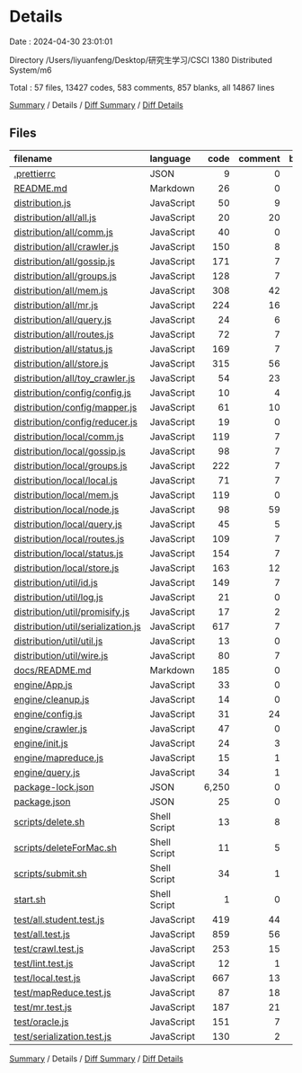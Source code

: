 # Details

Date : 2024-04-30 23:01:01

Directory /Users/liyuanfeng/Desktop/研究生学习/CSCI 1380 Distributed System/m6

Total : 57 files,  13427 codes, 583 comments, 857 blanks, all 14867 lines

[Summary](results.md) / Details / [Diff Summary](diff.md) / [Diff Details](diff-details.md)

## Files
| filename | language | code | comment | blank | total |
| :--- | :--- | ---: | ---: | ---: | ---: |
| [.prettierrc](/.prettierrc) | JSON | 9 | 0 | 1 | 10 |
| [README.md](/README.md) | Markdown | 26 | 0 | 13 | 39 |
| [distribution.js](/distribution.js) | JavaScript | 50 | 9 | 11 | 70 |
| [distribution/all/all.js](/distribution/all/all.js) | JavaScript | 20 | 20 | 11 | 51 |
| [distribution/all/comm.js](/distribution/all/comm.js) | JavaScript | 40 | 0 | 2 | 42 |
| [distribution/all/crawler.js](/distribution/all/crawler.js) | JavaScript | 150 | 8 | 11 | 169 |
| [distribution/all/gossip.js](/distribution/all/gossip.js) | JavaScript | 171 | 7 | 2 | 180 |
| [distribution/all/groups.js](/distribution/all/groups.js) | JavaScript | 128 | 7 | 2 | 137 |
| [distribution/all/mem.js](/distribution/all/mem.js) | JavaScript | 308 | 42 | 45 | 395 |
| [distribution/all/mr.js](/distribution/all/mr.js) | JavaScript | 224 | 16 | 14 | 254 |
| [distribution/all/query.js](/distribution/all/query.js) | JavaScript | 24 | 6 | 3 | 33 |
| [distribution/all/routes.js](/distribution/all/routes.js) | JavaScript | 72 | 7 | 2 | 81 |
| [distribution/all/status.js](/distribution/all/status.js) | JavaScript | 169 | 7 | 2 | 178 |
| [distribution/all/store.js](/distribution/all/store.js) | JavaScript | 315 | 56 | 48 | 419 |
| [distribution/all/toy_crawler.js](/distribution/all/toy_crawler.js) | JavaScript | 54 | 23 | 5 | 82 |
| [distribution/config/config.js](/distribution/config/config.js) | JavaScript | 10 | 4 | 3 | 17 |
| [distribution/config/mapper.js](/distribution/config/mapper.js) | JavaScript | 61 | 10 | 8 | 79 |
| [distribution/config/reducer.js](/distribution/config/reducer.js) | JavaScript | 19 | 0 | 4 | 23 |
| [distribution/local/comm.js](/distribution/local/comm.js) | JavaScript | 119 | 7 | 2 | 128 |
| [distribution/local/gossip.js](/distribution/local/gossip.js) | JavaScript | 98 | 7 | 2 | 107 |
| [distribution/local/groups.js](/distribution/local/groups.js) | JavaScript | 222 | 7 | 2 | 231 |
| [distribution/local/local.js](/distribution/local/local.js) | JavaScript | 71 | 7 | 2 | 80 |
| [distribution/local/mem.js](/distribution/local/mem.js) | JavaScript | 119 | 0 | 8 | 127 |
| [distribution/local/node.js](/distribution/local/node.js) | JavaScript | 98 | 59 | 30 | 187 |
| [distribution/local/query.js](/distribution/local/query.js) | JavaScript | 45 | 5 | 8 | 58 |
| [distribution/local/routes.js](/distribution/local/routes.js) | JavaScript | 109 | 7 | 2 | 118 |
| [distribution/local/status.js](/distribution/local/status.js) | JavaScript | 154 | 7 | 2 | 163 |
| [distribution/local/store.js](/distribution/local/store.js) | JavaScript | 163 | 12 | 30 | 205 |
| [distribution/util/id.js](/distribution/util/id.js) | JavaScript | 149 | 7 | 2 | 158 |
| [distribution/util/log.js](/distribution/util/log.js) | JavaScript | 21 | 0 | 3 | 24 |
| [distribution/util/promisify.js](/distribution/util/promisify.js) | JavaScript | 17 | 2 | 1 | 20 |
| [distribution/util/serialization.js](/distribution/util/serialization.js) | JavaScript | 617 | 7 | 2 | 626 |
| [distribution/util/util.js](/distribution/util/util.js) | JavaScript | 13 | 0 | 2 | 15 |
| [distribution/util/wire.js](/distribution/util/wire.js) | JavaScript | 80 | 7 | 2 | 89 |
| [docs/README.md](/docs/README.md) | Markdown | 185 | 0 | 85 | 270 |
| [engine/App.js](/engine/App.js) | JavaScript | 33 | 0 | 4 | 37 |
| [engine/cleanup.js](/engine/cleanup.js) | JavaScript | 14 | 0 | 3 | 17 |
| [engine/config.js](/engine/config.js) | JavaScript | 31 | 24 | 10 | 65 |
| [engine/crawler.js](/engine/crawler.js) | JavaScript | 47 | 0 | 8 | 55 |
| [engine/init.js](/engine/init.js) | JavaScript | 24 | 3 | 5 | 32 |
| [engine/mapreduce.js](/engine/mapreduce.js) | JavaScript | 15 | 1 | 4 | 20 |
| [engine/query.js](/engine/query.js) | JavaScript | 34 | 1 | 7 | 42 |
| [package-lock.json](/package-lock.json) | JSON | 6,250 | 0 | 1 | 6,251 |
| [package.json](/package.json) | JSON | 25 | 0 | 1 | 26 |
| [scripts/delete.sh](/scripts/delete.sh) | Shell Script | 13 | 8 | 6 | 27 |
| [scripts/deleteForMac.sh](/scripts/deleteForMac.sh) | Shell Script | 11 | 5 | 5 | 21 |
| [scripts/submit.sh](/scripts/submit.sh) | Shell Script | 34 | 1 | 21 | 56 |
| [start.sh](/start.sh) | Shell Script | 1 | 0 | 0 | 1 |
| [test/all.student.test.js](/test/all.student.test.js) | JavaScript | 419 | 44 | 79 | 542 |
| [test/all.test.js](/test/all.test.js) | JavaScript | 859 | 56 | 112 | 1,027 |
| [test/crawl.test.js](/test/crawl.test.js) | JavaScript | 253 | 15 | 28 | 296 |
| [test/lint.test.js](/test/lint.test.js) | JavaScript | 12 | 1 | 5 | 18 |
| [test/local.test.js](/test/local.test.js) | JavaScript | 667 | 13 | 107 | 787 |
| [test/mapReduce.test.js](/test/mapReduce.test.js) | JavaScript | 87 | 18 | 17 | 122 |
| [test/mr.test.js](/test/mr.test.js) | JavaScript | 187 | 21 | 35 | 243 |
| [test/oracle.js](/test/oracle.js) | JavaScript | 151 | 7 | 2 | 160 |
| [test/serialization.test.js](/test/serialization.test.js) | JavaScript | 130 | 2 | 25 | 157 |

[Summary](results.md) / Details / [Diff Summary](diff.md) / [Diff Details](diff-details.md)